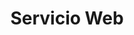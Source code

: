 ---
title: "Servicio Web"
description: "Servicios especificos que no necesitas visualización, como por ejemplo una conexión de datos."
price: 1000
maintenance: 100
image: "/img/ben-kolde-bs2Ba7t69mM-unsplash.jpg"
characteristics: "Aplicación nativa con soporte Android/iOS."
tags: ["móvil", "app", "nativa"]
serviceType: "app_mobile"
complexityLevel: "high"
created: 2025-01-12T00:50:01.463Z
updated: 2025-01-12T00:50:01.463Z
active: false
---